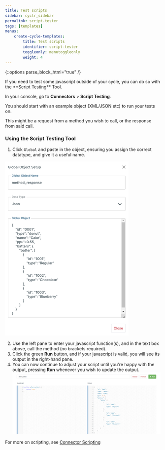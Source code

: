 ```yaml
---
title: Test scripts
sidebar: cyclr_sidebar
permalink: script-tester
tags: [templates]
menus:
    create-cycle-templates:
        title: Test scripts
        identifier: script-tester
        toggleonly: menutoggleonly
        weight: 4
---
```

{::options parse_block_html="true" /}
<section class="card">
If you need to test some javascript outside of your cycle, you can do so with the **Script Testing** Tool.

In your console, go to **Connectors** > **Script Testing**.


You should start with an example object (XML/JSON etc) to run your tests on.

This might be a request from a method you wish to call, or the response from said call.

### Using the Script Testing Tool

1. Click `Global` and paste in the object, ensuring you assign the correct datatype, and give it a useful name.<br>

<img src="./images/global-object-setup.png" alt="Global Object Setup." width="400px">

2. Use the left pane to enter your javascript function(s), and in the text box above, call the method (no brackets required).<br>
3. Click the green **Run** button, and if your javascript is valid, you will see its output in the right-hand pane.<br>
4. You can now continue to adjust your script until you're happy with the output, pressing **Run** whenever you wish to update the output.<br>
    ![Example Script Test](./images/example-script-test.png)

For more on scripting, see [Connector Scripting](https://docs.cyclr.com/connector-scripting)

</section>

